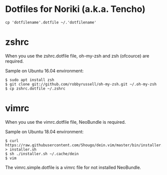 Dotfiles for Noriki (a.k.a. Tencho)
====

    cp 'dotfilename'.dotfile ~/.'dotfilename'

# zshrc

When you use the zshrc.dotfile file, oh-my-zsh and zsh (ofcource) are required.

Sample on Ubuntu 16.04 environment:

    $ sudo apt install zsh
    $ git clone git://github.com/robbyrussell/oh-my-zsh.git ~/.oh-my-zsh
    $ cp zshrc.dotfile ~/.zshrc

# vimrc

When you use the vimrc.dotfile file, NeoBundle is required.

Sample on Ubuntu 18.04 environment:

    $ curl https://raw.githubusercontent.com/Shougo/dein.vim/master/bin/installer.sh > installer.sh
    $ sh ./installer.sh ~/.cache/dein
    $ vim

The vimrc.simple.dotfile is a vimrc file for not installed NeoBundle.
